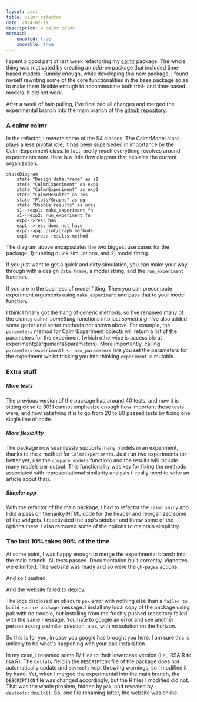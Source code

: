 ```yaml
---
layout: post
title: calmr refactor
date: 2024-02-19
description: a calmr calmr
mermaid:
    enabled: true
    zoomable: true
---
```


I spent a good part of last week refactoring my [calmr](https://victornavarro.org/calmr) package. The whole thing was motivated by creating an *add-on* package that included time-based models. Funnily enough, while developing this new package, I found myself rewriting some of the core functionalities in the base package so as to make them flexible enough to accommodate both trial- and time-based models. It did not work.

After a week of hair-pulling, I've finalized all changes and merged the experimental branch into the main branch of the [github repository](https://github.com/victor-navarro/calmr).

### A calmr calmr

In the refactor, I rewrote some of the S4 classes. The CalmrModel class plays a less pivotal role; it has been superseded in importance by the CalmrExperiment class. In fact, pretty much everything revolves around experiments now. Here is a little flow diagram that explains the current organization.

```mermaid 
stateDiagram
    state "Design data.frame" as s1
    state "CalmrExperiment" as exp1
    state "CalmrExperiment" as exp2
    state "CalmrResults" as res
    state "Plots/Graphs" as pg
    state "Usable results" as ures
    s1-->exp1: make_experiment fn
    s1-->exp2: run_experiment fn
    exp2-->res: has
    exp1-->res: does not have
    exp2-->pg: plot/graph methods
    exp2-->ures: results method
```

The diagram above encapsulates the two biggest use cases for the package: 1) running quick simulations, and 2) model fitting.

If you just want to get a quick and dirty simulation, you can make your way through with a design `data.frame`, a model string, and the `run_experiment` function.

If you are in the business of model fitting. Then you can precompute experiment arguments using `make_experiment` and pass that to your model function.

I think I finally got the hang of generic methods, so I've renamed many of the clumsy calmr_*something* functions into just *something*. I've also added some getter and setter methods not shown above. For example, the `parameters` method for CalmrExperiment objects will return a list of the parameters for the experiment (which otherwise is accessible at experiment@arguments$parameters). More importantly, calling `parameters(experiment) <- new_parameters` lets you set the parameters for the experiment whilst tricking you into thinking `experiment` is mutable.

### Extra stuff

##### More tests
The previous version of the package had around 40 tests, and now it is sitting close to 90! I cannot emphasize enough how important these tests were, and how satisfying it is to go from 20 to 80 passed tests by fixing one single line of code.

##### More flexibility
The package now seamlessly supports many models in an experiment, thanks to the `c` method for `CalmrExperiments`. Just run two experiments (or better yet, use the `compare_models` function) and the results will include many models per output. This functionality was key for fixing the methods associated with representational similarity analysis (I really need to write an article about that).

##### Simpler app
With the refactor of the main package, I had to refactor the `calmr` `shiny` app. I did a pass on the janky HTML code for the header and reorganized some of the widgets. I reactivated the app's sidebar and threw some of the options there. I also removed some of the options to maintain simplicity.

### The last 10% takes 90% of the time
At some point, I was happy enough to merge the experimental branch into the main branch. All tests passed. Documentation built correctly. Vignettes were knitted. The website was ready and so were the `gh-pages` actions.

And so I pushed.

And the website failed to deploy.

The logs disclosed an obscure `pak` error with nothing else than a `failed to build source package` message. I install my local copy of the package using pak with no trouble, but installing from the freshly pushed repository failed with the same message. You hate to google an error and see another person asking a similar question, alas, with no solution on the horizon.

So this is for you, in case you google has brought you here. I am sure this is unlikely to be what's happening with your pak installation.

In my case, I renamed some R/ files to their lowercase version (i.e., RSA.R to rsa.R). The `Collate` field in the `DESCRIPTION` file of the package does not automatically update and `devtools` kept throwing warnings, so I modified it by hand. Yet, when I merged the experimental into the main branch, the `DESCRIPTION` file was changed accordingly, but the R files I modified did not. That was the whole problem, hidden by `pak`, and revealed by `devtools::build()`. So, one file renaming latter, the website was online.
